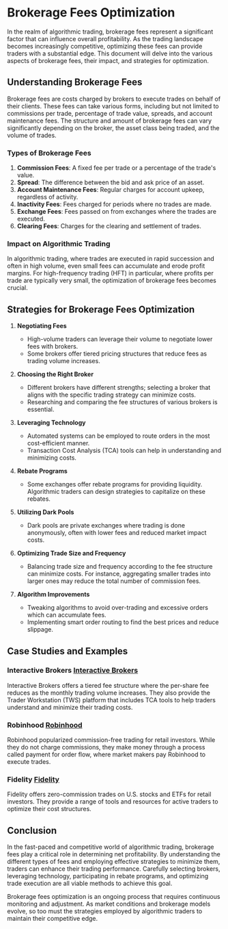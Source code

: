 # Brokerage Fees Optimization

In the realm of algorithmic trading, brokerage fees represent a significant factor that can influence overall profitability. As the trading landscape becomes increasingly competitive, optimizing these fees can provide traders with a substantial edge. This document will delve into the various aspects of brokerage fees, their impact, and strategies for optimization.

## Understanding Brokerage Fees

Brokerage fees are costs charged by brokers to execute trades on behalf of their clients. These fees can take various forms, including but not limited to commissions per trade, percentage of trade value, spreads, and account maintenance fees. The structure and amount of brokerage fees can vary significantly depending on the broker, the asset class being traded, and the volume of trades.

### Types of Brokerage Fees

1. **Commission Fees**: A fixed fee per trade or a percentage of the trade's value.
2. **Spread**: The difference between the bid and ask price of an asset.
3. **Account Maintenance Fees**: Regular charges for account upkeep, regardless of activity.
4. **Inactivity Fees**: Fees charged for periods where no trades are made.
5. **Exchange Fees**: Fees passed on from exchanges where the trades are executed.
6. **Clearing Fees**: Charges for the clearing and settlement of trades.

### Impact on Algorithmic Trading

In algorithmic trading, where trades are executed in rapid succession and often in high volume, even small fees can accumulate and erode profit margins. For high-frequency trading (HFT) in particular, where profits per trade are typically very small, the optimization of brokerage fees becomes crucial.

## Strategies for Brokerage Fees Optimization

1. **Negotiating Fees**
   - High-volume traders can leverage their volume to negotiate lower fees with brokers.
   - Some brokers offer tiered pricing structures that reduce fees as trading volume increases.

2. **Choosing the Right Broker**
   - Different brokers have different strengths; selecting a broker that aligns with the specific trading strategy can minimize costs.
   - Researching and comparing the fee structures of various brokers is essential.

3. **Leveraging Technology**
   - Automated systems can be employed to route orders in the most cost-efficient manner.
   - Transaction Cost Analysis (TCA) tools can help in understanding and minimizing costs.

4. **Rebate Programs**
   - Some exchanges offer rebate programs for providing liquidity. Algorithmic traders can design strategies to capitalize on these rebates.

5. **Utilizing Dark Pools**
   - Dark pools are private exchanges where trading is done anonymously, often with lower fees and reduced market impact costs.

6. **Optimizing Trade Size and Frequency**
   - Balancing trade size and frequency according to the fee structure can minimize costs. For instance, aggregating smaller trades into larger ones may reduce the total number of commission fees.

7. **Algorithm Improvements**
   - Tweaking algorithms to avoid over-trading and excessive orders which can accumulate fees.
   - Implementing smart order routing to find the best prices and reduce slippage.

## Case Studies and Examples

### Interactive Brokers [Interactive Brokers](https://www.interactivebrokers.com/)
Interactive Brokers offers a tiered fee structure where the per-share fee reduces as the monthly trading volume increases. They also provide the Trader Workstation (TWS) platform that includes TCA tools to help traders understand and minimize their trading costs.

### Robinhood [Robinhood](https://robinhood.com/)
Robinhood popularized commission-free trading for retail investors. While they do not charge commissions, they make money through a process called payment for order flow, where market makers pay Robinhood to execute trades.

### Fidelity [Fidelity](https://www.fidelity.com/)
Fidelity offers zero-commission trades on U.S. stocks and ETFs for retail investors. They provide a range of tools and resources for active traders to optimize their cost structures.

## Conclusion

In the fast-paced and competitive world of algorithmic trading, brokerage fees play a critical role in determining net profitability. By understanding the different types of fees and employing effective strategies to minimize them, traders can enhance their trading performance. Carefully selecting brokers, leveraging technology, participating in rebate programs, and optimizing trade execution are all viable methods to achieve this goal.

Brokerage fees optimization is an ongoing process that requires continuous monitoring and adjustment. As market conditions and brokerage models evolve, so too must the strategies employed by algorithmic traders to maintain their competitive edge.

